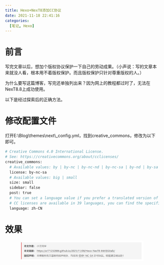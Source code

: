 ```yaml
---
title: Hexo+NexT8添加CC协议
date: 2021-11-18 22:41:16
categories: 
  [笔记, Hexo]
---
```


# 前言
写完文章以后，想加个版权协议保护一下自己的劳动成果。（小声说：写的文章本来就没人看，根本用不着版权保护。而且版权保护只针对尊重版权的人。）

为什么要写这篇博客，写完还单独列出来？因为网上的教程都过时了，无法在NexT8.8上成功使用。

以下是经过探索后的正确方法。

<!--more-->

# 修改配置文件
打开E:\\Blog\\themes\\next\\_config.yml，找到creative_commons，修改为以下即可。
```bash
# Creative Commons 4.0 International License.
# See: https://creativecommons.org/about/cclicenses/
creative_commons:
  # Available values: by | by-nc | by-nc-nd | by-nc-sa | by-nd | by-sa | cc-zero
  license: by-nc-sa
  # Available values: big | small
  size: small
  sidebar: false
  post: true
  # You can set a language value if you prefer a translated version of CC license, e.g. deed.zh
  # CC licenses are available in 39 languages, you can find the specific and correct abbreviation you need on https://creativecommons.org
  language: zh-CN
```

# 效果
<div align="center"> 
<img src="../images/Hexo-NexT8-8添加CC协议/0.png" width="80%"> 
</div> 

